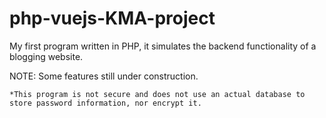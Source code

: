 # php-vuejs-KMA-project
My first program written in PHP, it simulates the backend functionality of a blogging website. 



NOTE:
    Some features still under construction.
    
    *This program is not secure and does not use an actual database to store password information, nor encrypt it. 
    
    
